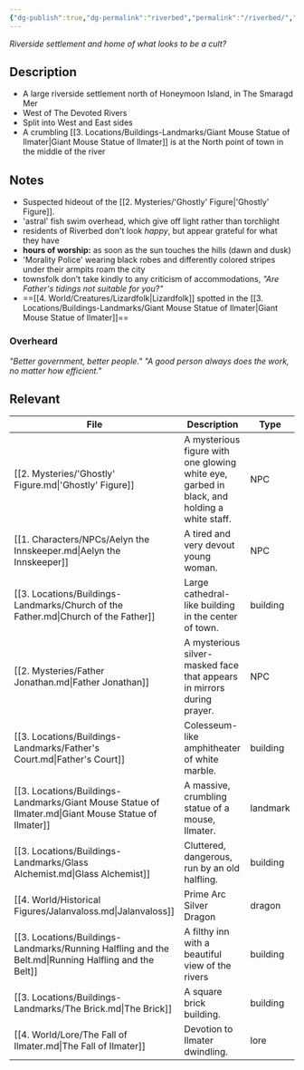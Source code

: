 ```yaml
---
{"dg-publish":true,"dg-permalink":"riverbed","permalink":"/riverbed/","dgHomeLink":true,"dgPassFrontmatter":false}
---
```


*Riverside settlement and home of what looks to be a cult?*

## Description
- A large riverside settlement north of Honeymoon Island, in The Smaragd Mer
- West of The Devoted Rivers
- Split into West and East sides
- A crumbling [[3. Locations/Buildings-Landmarks/Giant Mouse Statue of Ilmater|Giant Mouse Statue of Ilmater]] is at the North point of town in the middle of the river

## Notes
- Suspected hideout of the [[2. Mysteries/'Ghostly' Figure|'Ghostly' Figure]].
- 'astral' fish swim overhead, which give off light rather than torchlight
- residents of Riverbed don't look *happy*, but appear grateful for what they have
- **hours of worship:** as soon as the sun touches the hills (dawn and dusk)
- 'Morality Police' wearing black robes and differently colored stripes under their armpits roam the city
- townsfolk don't take kindly to any criticism of accommodations, *"Are Father's tidings not suitable for you?"*
- ==[[4. World/Creatures/Lizardfolk|Lizardfolk]] spotted in the [[3. Locations/Buildings-Landmarks/Giant Mouse Statue of Ilmater|Giant Mouse Statue of Ilmater]]==

### Overheard
*"Better government, better people."*
*"A good person always does the work, no matter how efficient."*

## Relevant
| File                                                                                                 | Description                                                                                 | Type     |
| ---------------------------------------------------------------------------------------------------- | ------------------------------------------------------------------------------------------- | -------- |
| [[2. Mysteries/'Ghostly' Figure.md\|'Ghostly' Figure]]                                               | A mysterious figure with one glowing white eye, garbed in black, and holding a white staff. | NPC      |
| [[1. Characters/NPCs/Aelyn the Innskeeper.md\|Aelyn the Innskeeper]]                                 | A tired and very devout young woman.                                                        | NPC      |
| [[3. Locations/Buildings-Landmarks/Church of the Father.md\|Church of the Father]]                   | Large cathedral-like building in the center of town.                                        | building |
| [[2. Mysteries/Father Jonathan.md\|Father Jonathan]]                                                 | A mysterious silver-masked face that appears in mirrors during prayer.                      | NPC      |
| [[3. Locations/Buildings-Landmarks/Father's Court.md\|Father's Court]]                               | Colesseum-like amphitheater of white marble.                                                | building |
| [[3. Locations/Buildings-Landmarks/Giant Mouse Statue of Ilmater.md\|Giant Mouse Statue of Ilmater]] | A massive, crumbling statue of a mouse, Ilmater.                                            | landmark |
| [[3. Locations/Buildings-Landmarks/Glass Alchemist.md\|Glass Alchemist]]                             | Cluttered, dangerous, run by an old halfling.                                               | building |
| [[4. World/Historical Figures/Jalanvaloss.md\|Jalanvaloss]]                                          | Prime Arc Silver Dragon                                                                     | dragon   |
| [[3. Locations/Buildings-Landmarks/Running Halfling and the Belt.md\|Running Halfling and the Belt]] | A filthy inn with a beautiful view of the rivers                                            | building |
| [[3. Locations/Buildings-Landmarks/The Brick.md\|The Brick]]                                         | A square brick building.                                                                    | building |
| [[4. World/Lore/The Fall of Ilmater.md\|The Fall of Ilmater]]                                        | Devotion to Ilmater dwindling.                                                              | lore     |


